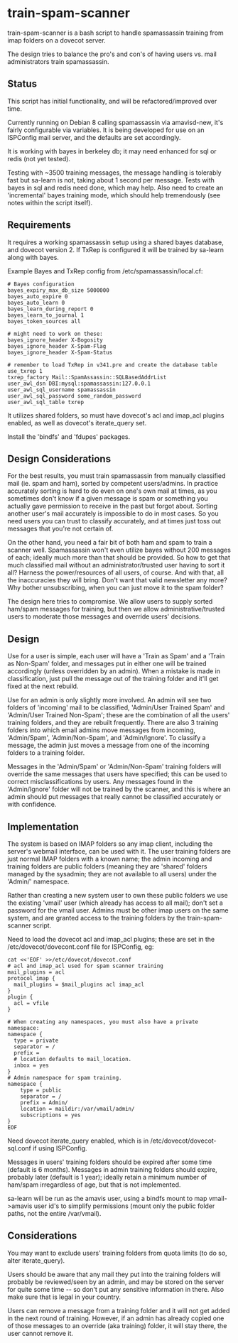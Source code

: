 # train-spam-scanner

train-spam-scanner is a bash script to handle spamassassin training from imap folders on a dovecot server.

The design tries to balance the pro's and con's of having users vs. mail administrators train spamassassin.

## Status

This script has initial functionality, and will be refactored/improved over time.

Currently running on Debian 8 calling spamassassin via amavisd-new, it's fairly configurable via variables.  It is being developed for use on an ISPConfig mail server, and the defaults are set accordingly.

It is working with bayes in berkeley db; it may need enhanced for sql or redis (not yet tested).

Testing with ~3500 training messages, the message handling is tolerably fast but sa-learn is not, taking about 1 second per message.  Tests with bayes in sql and redis need done, which may help.  Also need to create an 'incremental' bayes training mode, which should help tremendously (see notes within the script itself).

## Requirements

It requires a working spamassassin setup using a shared bayes database, and dovecot version 2.  If TxRep is configured it will be trained by sa-learn along with bayes.

Example Bayes and TxRep config from /etc/spamassassin/local.cf:

```
# Bayes configuration
bayes_expiry_max_db_size 5000000
bayes_auto_expire 0
bayes_auto_learn 0
bayes_learn_during_report 0
bayes_learn_to_journal 1
bayes_token_sources all

# might need to work on these:
bayes_ignore_header X-Bogosity
bayes_ignore_header X-Spam-Flag
bayes_ignore_header X-Spam-Status

# remember to load TxRep in v341.pre and create the database table
use_txrep 1
txrep_factory Mail::SpamAssassin::SQLBasedAddrList
user_awl_dsn DBI:mysql:spamassassin:127.0.0.1
user_awl_sql_username spamassassin
user_awl_sql_password some_random_password
user_awl_sql_table txrep
```

It utilizes shared folders, so must have dovecot's acl and imap_acl plugins enabled, as well as dovecot's iterate_query set.

Install the 'bindfs' and 'fdupes' packages.


## Design Considerations

For the best results, you must train spamassassin from manually classified mail (ie. spam and ham), sorted by competent users/admins.  In practice accurately sorting is hard to do even on one's own mail at times, as you sometimes don't know if a given message is spam or something you actually gave permission to receive in the past but forgot about.  Sorting another user's mail accurately is impossible to do in most cases.  So you need users you can trust to classify accurately, and at times just toss out messages that you're not certain of.

On the other hand, you need a fair bit of both ham and spam to train a scanner well.  Spamassassin won't even utilize bayes without 200 messages of each; ideally much more than that should be provided.  So how to get that much classified mail without an administrator/trusted user having to sort it all?  Harness the power/resources of all users, of course.  And with that, all the inaccuracies they will bring.  Don't want that valid newsletter any more?  Why bother unsubscribing, when you can just move it to the spam folder?

The design here tries to compromise.  We allow users to supply sorted ham/spam messages for training, but then we allow administrative/trusted users to moderate those messages and override users' decisions.

## Design

Use for a user is simple, each user will have a 'Train as Spam' and a 'Train as Non-Spam' folder, and messages put in either one will be trained accordingly (unless overridden by an admin).  When a mistake is made in classification, just pull the message out of the training folder and it'll get fixed at the next rebuild.

Use for an admin is only slightly more involved.  An admin will see two folders of 'incoming' mail to be classified, 'Admin/User Trained Spam' and 'Admin/User Trained Non-Spam'; these are the combination of all the users' training folders, and they are rebuilt frequently.  There are also 3 training folders into which email admins move messages from incoming, 'Admin/Spam', 'Admin/Non-Spam', and 'Admin/Ignore'.  To classify a message, the admin just moves a message from one of the incoming folders to a training folder.

Messages in the 'Admin/Spam' or 'Admin/Non-Spam' training folders will override the same messages that users have specified; this can be used to correct misclassifications by users.  Any messages found in the 'Admin/Ignore' folder will not be trained by the scanner, and this is where an admin should put messages that really cannot be classified accurately or with confidence.

## Implementation

The system is based on IMAP folders so any imap client, including the server's webmail interface, can be used with it.  The user training folders are just normal IMAP folders with a known name; the admin incoming and training folders are public folders (meaning they are 'shared' folders managed by the sysadmin; they are not available to all users) under the 'Admin/' namespace.

Rather than creating a new system user to own these public folders we use the existing 'vmail' user (which already has access to all mail); don't set a password for the vmail user.  Admins must be other imap users on the same system, and are granted access to the training folders by the train-spam-scanner script.

Need to load the dovecot acl and imap_acl plugins; these are set in the /etc/dovecot/dovecont.conf file for ISPConfig, eg:

```
cat <<'EOF' >>/etc/dovecot/dovecot.conf
# acl and imap_acl used for spam scanner training
mail_plugins = acl
protocol imap {
  mail_plugins = $mail_plugins acl imap_acl
}
plugin {
  acl = vfile
}

# When creating any namespaces, you must also have a private namespace:
namespace {
  type = private
  separator = /
  prefix =
  # location defaults to mail_location.
  inbox = yes
}
# Admin namespace for spam training.
namespace {
    type = public
    separator = /
    prefix = Admin/
    location = maildir:/var/vmail/admin/
    subscriptions = yes
}
EOF
```

Need dovecot iterate_query enabled, which is in /etc/dovecot/dovecot-sql.conf if using ISPConfig.

Messages in users' training folders should be expired after some time (default is 6 months).  Messages in admin training folders should expire, probably later (default is 1 year); ideally retain a minimum number of ham/spam irregardless of age, but that is not implemented.

sa-learn will be run as the amavis user, using a bindfs mount to map vmail->amavis user id's to simplify permissions (mount only the public folder paths, not the entire /var/vmail).


## Considerations

You may want to exclude users' training folders from quota limits (to do so, alter iterate_query).

Users should be aware that any mail they put into the training folders will probably be reviewed/seen by an admin, and may be stored on the server for quite some time -- so don't put any sensitive information in there.  Also make sure that is legal in your country.

Users can remove a message from a training folder and it will not get added in the next round of training.  However, if an admin has already copied one of those messages to an override (aka training) folder, it will stay there, the user cannot remove it.


